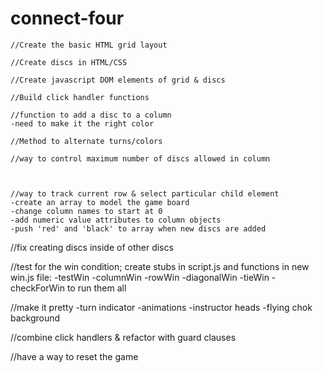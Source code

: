 # connect-four

    //Create the basic HTML grid layout

    //Create discs in HTML/CSS

    //Create javascript DOM elements of grid & discs

    //Build click handler functions

    //function to add a disc to a column
    -need to make it the right color

    //Method to alternate turns/colors

    //way to control maximum number of discs allowed in column



    //way to track current row & select particular child element
    -create an array to model the game board
    -change column names to start at 0
    -add numeric value attributes to column objects
    -push 'red' and 'black' to array when new discs are added

//fix creating discs inside of other discs

//test for the win condition; create stubs in script.js and functions in new win.js file:
-testWin
-columnWin
-rowWin
-diagonalWin
-tieWin
-checkForWin to run them all

//make it pretty
-turn indicator
-animations
-instructor heads
-flying chok background

//combine click handlers & refactor with guard clauses

//have a way to reset the game